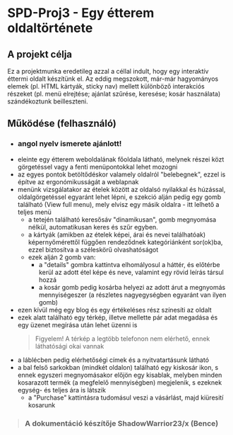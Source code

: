 # SPD-Proj3 - Egy étterem oldaltörténete

## A projekt célja

Ez a projektmunka eredetileg azzal a céllal indult, hogy egy interaktív éttermi oldalt készítünk el. Az eddig megszokott, már-már hagyományos elemek (pl. HTML kártyák, sticky nav) mellett különböző interakciós részeket (pl. menü elrejtése; ajánlat szűrése, keresése; kosár használata) szándékoztunk beilleszteni.

## Működése (felhasználó)

- ### angol nyelv ismerete ajánlott!
- eleinte egy étterem weboldalának főoldala látható, melynek részei közt görgetéssel vagy a fenti menüpontokkal lehet mozogni
- az egyes pontok betöltődéskor valamely oldalról "belebegnek", ezzel is építve az ergonómikusságát a weblapnak
- menünk vizsgálatakor az ételek között az oldalsó nyilakkal és húzással, oldalgörgetéssel egyaránt lehet lépni, e szekció alján pedig egy gomb található (View full menu), mely elvisz egy másik oldalra - itt lelhető a teljes menü
    - a tetején található keresősáv "dinamikusan", gomb megnyomása nélkül, automatikusan keres és szűr egyben.
    - a kártyák (amikben az ételek képei, árai és nevei találhatóak) képernyőmérettől függően rendeződnek kategóriánként sor(ok)ba, ezzel biztosítva a széleskörű olvashatóságot
    - ezek alján 2 gomb van:
        - a "details" gombra kattintva elhomályosul a háttér, és előtérbe kerül az adott étel képe és neve, valamint egy rövid leírás társul hozzá
        - a kosár gomb pedig kosárba helyezi az adott árut a megnyomás mennyiségeszer (a részletes nagyegységben egyaránt van ilyen gomb)
- ezen kívül még egy blog és egy értékeléses rész színesíti az oldalt
- ezek alatt található egy térkép, illetve mellette pár adat megadása és egy üzenet megírása után lehet üzenni is
    > Figyelem! A térkép a legtöbb telefonon nem elérhető, ennek láthatósági okai vannak
- a láblécben pedig elérhetőségi címek és a nyitvatartásunk látható
- a bal felső sarkokban (mindkét oldalon) található egy kiskosár ikon, s ennek egyszeri megnyomásakor előjön egy kisablak, melyben minden kosarazott termék (a megfelelő mennyiségben) megjelenik, s ezeknek egység- és teljes ára is látszik
    - a "Purchase" kattintásra tudomásul veszi a vásárlást, majd kiüresití kosarunk


> ### A dokumentáció készítője ShadowWarrior23/x (Bence)